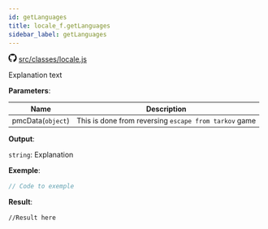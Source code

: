 ```yaml
---
id: getLanguages
title: locale_f.getLanguages
sidebar_label: getLanguages
---
```

![](/img/github.png) [src/classes/locale.js](https://github.com/TrustedSourceLeaks/LeakedServer/blob/master/src/classes/locale.js#L3)

Explanation text

**Parameters**:

Name  |   Description 
----------- |   -----------
pmcData(`object`)  |   This is done from reversing `escape from tarkov` game


**Output**:

`string`: Explanation


**Exemple**:
```js
// Code to exemple
```

**Result**:
```
//Result here
```